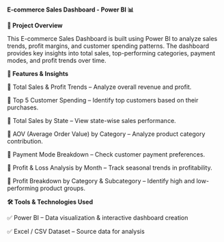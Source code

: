 **E-commerce Sales Dashboard - Power BI 📊**

**📌 Project Overview**

This E-commerce Sales Dashboard is built using Power BI to analyze sales trends, profit margins, and customer spending patterns. The dashboard provides key insights into total sales, top-performing categories, payment modes, and profit trends over time.

**🚀 Features & Insights**

🔹 Total Sales & Profit Trends – Analyze overall revenue and profit.

🔹 Top 5 Customer Spending – Identify top customers based on their purchases.

🔹 Total Sales by State – View state-wise sales performance.

🔹 AOV (Average Order Value) by Category – Analyze product category contribution.

🔹 Payment Mode Breakdown – Check customer payment preferences.

🔹 Profit & Loss Analysis by Month – Track seasonal trends in profitability.

🔹 Profit Breakdown by Category & Subcategory – Identify high and low-performing product groups.

**🛠️ Tools & Technologies Used**

✅ Power BI – Data visualization & interactive dashboard creation

✅ Excel / CSV Dataset – Source data for analysis

